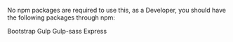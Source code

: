 No npm packages are required to use this, as a Developer, you should have the following packages through npm:

Bootstrap
Gulp
Gulp-sass
Express
